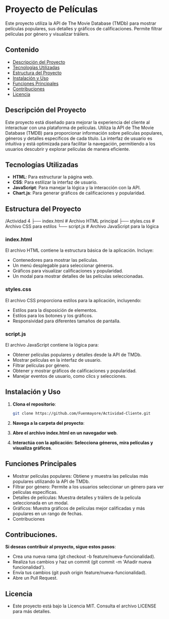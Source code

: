 # Proyecto de Películas

Este proyecto utiliza la API de The Movie Database (TMDb) para mostrar películas populares, sus detalles y gráficos de calificaciones. Permite filtrar películas por género y visualizar tráilers.

## Contenido

- [Descripción del Proyecto](#descripción-del-proyecto)
- [Tecnologías Utilizadas](#tecnologías-utilizadas)
- [Estructura del Proyecto](#estructura-del-proyecto)
- [Instalación y Uso](#instalación-y-uso)
- [Funciones Principales](#funciones-principales)
- [Contribuciones](#contribuciones)
- [Licencia](#licencia)

## Descripción del Proyecto

Este proyecto está diseñado para mejorar la experiencia del cliente al interactuar con una plataforma de películas. Utiliza la API de The Movie Database (TMDB) para proporcionar información sobre películas populares, géneros y detalles específicos de cada título. La interfaz de usuario es intuitiva y está optimizada para facilitar la navegación, permitiendo a los usuarios descubrir y explorar películas de manera eficiente.

## Tecnologías Utilizadas

- **HTML**: Para estructurar la página web.
- **CSS**: Para estilizar la interfaz de usuario.
- **JavaScript**: Para manejar la lógica y la interacción con la API.
- **Chart.js**: Para generar gráficos de calificaciones y popularidad.

## Estructura del Proyecto

/Actividad 4 
├── index.html # Archivo HTML principal 
├── styles.css # Archivo CSS para estilos 
└── script.js # Archivo JavaScript para la lógica


### index.html

El archivo HTML contiene la estructura básica de la aplicación. Incluye:

- Contenedores para mostrar las películas.
- Un menú desplegable para seleccionar géneros.
- Gráficos para visualizar calificaciones y popularidad.
- Un modal para mostrar detalles de las películas seleccionadas.

### styles.css

El archivo CSS proporciona estilos para la aplicación, incluyendo:

- Estilos para la disposición de elementos.
- Estilos para los botones y los gráficos.
- Responsividad para diferentes tamaños de pantalla.

### script.js

El archivo JavaScript contiene la lógica para:

- Obtener películas populares y detalles desde la API de TMDb.
- Mostrar películas en la interfaz de usuario.
- Filtrar películas por género.
- Obtener y mostrar gráficos de calificaciones y popularidad.
- Manejar eventos de usuario, como clics y selecciones.

## Instalación y Uso

1. **Clona el repositorio**:
   ```bash
   git clone https://github.com/Fuenmayore/Actividad-Cliente.git

2. **Navega a la carpeta del proyecto**:


3. **Abre el archivo index.html en un navegador web**.

4. **Interactúa con la aplicación: Selecciona géneros, mira películas y visualiza gráficos**.

## Funciones Principales
- Mostrar películas populares: Obtiene y muestra las películas más populares utilizando la API de TMDb.
- Filtrar por género: Permite a los usuarios seleccionar un género para ver películas específicas.
- Detalles de películas: Muestra detalles y tráilers de la película seleccionada en un modal.
- Gráficos: Muestra gráficos de películas mejor calificadas y más populares en un rango de fechas.
- Contribuciones

## Contribuciones.
**Si deseas contribuir al proyecto, sigue estos pasos**:
- Crea una nueva rama (git checkout -b feature/nueva-funcionalidad).
- Realiza tus cambios y haz un commit (git commit -m 'Añadir nueva funcionalidad').
- Envía tus cambios (git push origin feature/nueva-funcionalidad).
- Abre un Pull Request.


## Licencia
- Este proyecto está bajo la Licencia MIT. Consulta el archivo LICENSE para más detalles.

